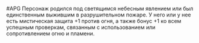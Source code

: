 #APG
Персонаж родился под светящимся небесным явлением или был единственным выжившим в разрушительном пожаре. У него или у нее есть мистическая защита +1 против огня, а также бонус +1 ко всем успешным проверкам, связанным с использованием или сопротивлением огню и пламени. 
